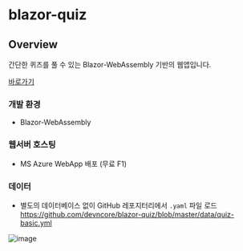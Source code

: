 # blazor-quiz

## Overview

간단한 퀴즈를 풀 수 있는 Blazor-WebAssembly 기반의 웹앱입니다.

[바로가기](https://blazor-quiz.azurewebsites.net/Quiz)

### 개발 환경
- Blazor-WebAssembly

### 웹서버 호스팅
- MS Azure WebApp 배포 (무료 F1)

### 데이터
- 별도의 데이터베이스 없이 GitHub 레포지터리에서 `.yaml` 파일 로드  
  https://github.com/devncore/blazor-quiz/blob/master/data/quiz-basic.yml




![image](https://user-images.githubusercontent.com/52397976/129287383-de3e1e1d-1b41-46e5-8755-ecf2ee78c12f.png)

